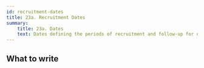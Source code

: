 ```yaml
---
id: recruitment-dates
title: 23a. Recruitment Dates
summary:
    title: 23a. Dates
    text: Dates defining the periods of recruitment and follow-up for outcomes of benefits and harms.
---
```


## What to write

